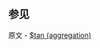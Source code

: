 ## 参见

原文 - [$tan (aggregation)]( https://docs.mongodb.com/manual/reference/operator/aggregation/tan/ )

